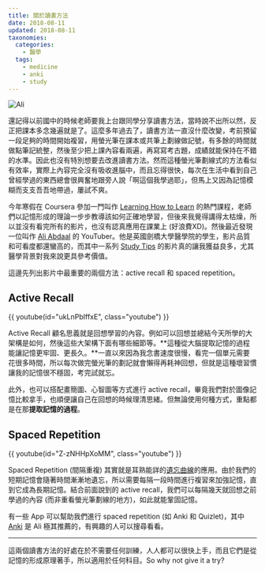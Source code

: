 ```yaml
---
title: 關於讀書方法
date: 2018-08-11
updated: 2018-08-11
taxonomies:
  categories: 
    - 醫學
  tags: 
    - medicine
    - anki
    - study
---
```


![Ali](https://drive.google.com/uc?export=view&id=1C7DNA0Fz0SxCXfOkDl49P_zICoSJLQ0n)

還記得以前國中的時候老師要我上台跟同學分享讀書方法，當時說不出所以然，反正把課本多念幾遍就是了。這麼多年過去了，讀書方法一直沒什麼改變，考前預留一段足夠的時間開始複習，用螢光筆在課本或共筆上劃線做記號，有多餘的時間就做點筆記統整，然後至少把上課內容看兩遍，再寫寫考古題，成績就能保持在不錯的水準。因此也沒有特別想要去改進讀書方法。然而這種螢光筆劃線式的方法看似有效率，實際上內容完全沒有吸收進腦中，而且忘得很快，每次在生活中看到自己曾經學過的東西總會很興奮地跟旁人說「啊這個我學過耶」，但馬上又因為記憶模糊而支支吾吾地帶過，屢試不爽。



今年寒假在 Coursera 參加一門叫作 [Learning How to Learn](https://www.coursera.org/learn/learning-how-to-learn) 的熱門課程，老師們以記憶形成的理論一步步教導該如何正確地學習，但後來我覺得講得太枯燥，所以並沒有看完所有的影片，也沒有認真應用在課業上 (好浪費XD)。然後最近發現一位叫作 [Ali Abdaal](https://www.youtube.com/channel/UCoOae5nYA7VqaXzerajD0lg) 的 YouTuber。他是英國劍橋大學醫學院的學生，影片品質和可看度都還蠻高的，而其中一系列 [Study Tips](https://www.youtube.com/playlist?list=PL7BImOT2srcGCCjBBwNvU5zaB9F30lWye) 的影片真的讓我獲益良多，尤其醫學背景對我來說更具參考價值。

這邊先列出影片中最重要的兩個方法：active recall 和 spaced repetition。

## Active Recall

{{ youtube(id="ukLnPbIffxE", class="youtube") }}

Active Recall 顧名思義就是回想學習的內容。例如可以回想並總結今天所學的大架構是如何，然後這些大架構下面有哪些細節等。**這種從大腦提取記憶的過程能讓記憶更牢固、更長久。**一直以來因為我念書速度很慢，看完一個單元需要花很多時間，所以每次做完螢光筆的劃記就會懶得再耗神回想，但就是這種壞習慣讓我的記憶很不穩固，考完試就忘。

此外，也可以搭配畫簡圖、心智圖等方式進行 active recall，畢竟我們對於圖像記憶比較拿手，也順便讓自己在回想的時候理清思緒。但無論使用何種方式，重點都是在那**提取記憶的過程**。

## Spaced Repetition

{{ youtube(id="Z-zNHHpXoMM", class="youtube") }}

Spaced Repetition (間隔重複) 其實就是耳熟能詳的[遺忘曲線](https://zh.wikipedia.org/wiki/遗忘曲线)的應用。由於我們的短期記憶會隨著時間漸漸地遺忘，所以需要每隔一段時間進行複習來加強記憶，直到它成為長期記憶。結合前面說到的 active recall，我們可以每隔幾天就回想之前學過的內容 (而非重看螢光筆劃線的地方)，如此就能鞏固記憶。

有一些 App 可以幫助我們進行 spaced repetition (如 Anki 和 Quizlet)，其中 [Anki](https://apps.ankiweb.net) 是 Ali 極其推薦的，有興趣的人可以搜尋看看。

---

這兩個讀書方法的好處在於不需要任何訓練，人人都可以很快上手，而且它們是從記憶的形成原理著手，所以適用於任何科目。So why not give it a try?